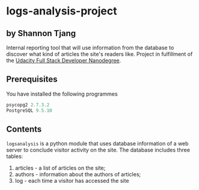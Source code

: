 # logs-analysis-project
## by Shannon Tjang
Internal reporting tool that will use information from the database to discover what kind of articles the site's readers like. Project in fulfillment of the [Udacity Full Stack Developer Nanodegree](https://www.udacity.com/course/full-stack-web-developer-nanodegree--nd004).



## Prerequisites
You have installed the following programmes
```Python 3.5.2
psycopg2 2.7.3.2
PostgreSQL 9.5.10
```


## Contents
`logsanalysis` is a python module that uses database information of a web server to conclude visitor activity on the site. The database includes three tables:
  1. articles - a list of articles on the site;
  2. authors - information about the authors of articles;
  3. log - each time a visitor has accessed the site
